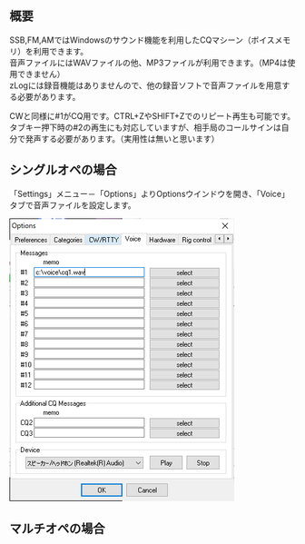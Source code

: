 ## 概要

SSB,FM,AMではWindowsのサウンド機能を利用したCQマシーン（ボイスメモリ）を利用できます。  
音声ファイルにはWAVファイルの他、MP3ファイルが利用できます。（MP4は使用できません）  
zLogには録音機能はありませんので、他の録音ソフトで音声ファイルを用意する必要があります。  

CWと同様に#1がCQ用です。CTRL+ZやSHIFT+Zでのリピート再生も可能です。  
タブキー押下時の#2の再生にも対応していますが、相手局のコールサインは自分で発声する必要があります。（実用性は無いと思います）  

## シングルオペの場合

「Settings」メニュー－「Options」よりOptionsウインドウを開き、「Voice」タブで音声ファイルを設定します。  

![VOICE](https://github.com/jr8ppg/zLog/blob/images/voicemem1.png)

## マルチオペの場合



